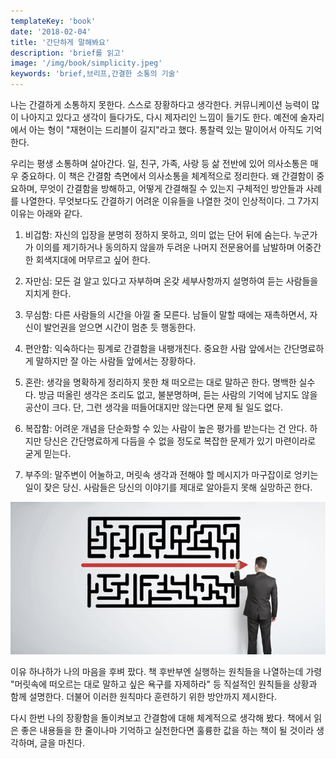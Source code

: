 ```yaml
---
templateKey: 'book'
date: '2018-02-04'
title: '간단하게 말해봐요'
description: 'brief를 읽고'
image: '/img/book/simplicity.jpeg'
keywords: 'brief,브리프,간결한 소통의 기술'
---
```


나는 간결하게 소통하지 못한다. 스스로 장황하다고 생각한다. 커뮤니케이션 능력이 많이 나아지고 있다고 생각이 들다가도, 다시 제자리인 느낌이 들기도 한다. 예전에 술자리에서 아는 형이 "재현이는 드리블이 길지"라고 했다. 통찰력 있는 말이어서 아직도 기억한다.

우리는 평생 소통하며 살아간다. 일, 친구, 가족, 사랑 등 삶 전반에 있어 의사소통은 매우 중요하다. 이 책은 간결함 측면에서 의사소통을 체계적으로 정리한다. 왜 간결함이 중요하며, 무엇이 간결함을 방해하고, 어떻게 간결해질 수 있는지 구체적인 방안들과 사례를 나열한다. 무엇보다도 간결하기 어려운 이유들을 나열한 것이 인상적이다. 그 7가지 이유는 아래와 같다.

1. 비겁함: 자신의 입장을 분명히 정하지 못하고, 의미 없는 단어 뒤에 숨는다. 누군가가 이의를 제기하거나 동의하지 않을까 두려운 나머지 전문용어를 남발하며 어중간한 회색지대에 머무르고 싶어 한다. 

2. 자만심: 모든 걸 알고 있다고 자부하며 온갖 세부사항까지 설명하여 듣는 사람들을 지치게 한다. 

3. 무심함: 다른 사람들의 시간을 아낄 줄 모른다. 남들이 말할 때에는 재촉하면서, 자신이 발언권을 얻으면 시간이 멈춘 듯 행동한다. 

4. 편안함: 익숙하다는 핑계로 간결함을 내팽개친다. 중요한 사람 앞에서는 간단명료하게 말하지만 잘 아는 사람들 앞에서는 장황하다. 

5. 혼란: 생각을 명확하게 정리하지 못한 채 떠오르는 대로 말하곤 한다. 명백한 실수다. 방금 떠올린 생각은 조리도 없고, 불분명하며, 듣는 사람의 기억에 남지도 않을 공산이 크다. 단, 그런 생각을 떠들어대지만 않는다면 문제 될 일도 없다. 

6. 복잡함: 어려운 개념을 단순화할 수 있는 사람이 높은 평가를 받는다는 건 안다. 하지만 당신은 간단명료하게 다듬을 수 없을 정도로 복잡한 문제가 있기 마련이라로 굳게 믿는다. 

7. 부주의: 말주변이 어눌하고, 머릿속 생각과 전해야 할 메시지가 마구잡이로 엉키는 일이 잦은 당신. 사람들은 당신의 이야기를 제대로 알아듣지 못해 실망하곤 한다.

![simplicity](/img/book/simplicity.jpeg "simplicity")

이유 하나하가 나의 마음을 후벼 팠다. 책 후반부엔 실행하는 원칙들을 나열하는데 가령 "머릿속에 떠오르는 대로 말하고 싶은 욕구를 자제하라" 등 직설적인 원칙들을 상황과 함께 설명한다. 더불어 이러한 원칙마다 훈련하기 위한 방안까지 제시한다.

다시 한번 나의 장황함을 돌이켜보고 간결함에 대해 체계적으로 생각해 봤다. 책에서 읽은 좋은 내용들을 한 줄이나마 기억하고 실천한다면 훌륭한 값을 하는 책이 될 것이라 생각하며, 글을 마친다.
